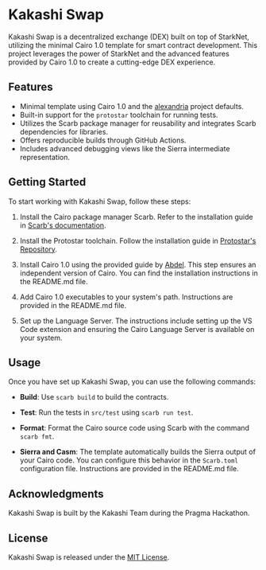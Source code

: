 # Kakashi Swap

Kakashi Swap is a decentralized exchange (DEX) built on top of StarkNet, utilizing the minimal Cairo 1.0 template for smart contract development. This project leverages the power of StarkNet and the advanced features provided by Cairo 1.0 to create a cutting-edge DEX experience.

## Features

- Minimal template using Cairo 1.0 and the [alexandria](https://github.com/keep-starknet-strange/alexandria) project defaults.
- Built-in support for the `protostar` toolchain for running tests.
- Utilizes the Scarb package manager for reusability and integrates Scarb dependencies for libraries.
- Offers reproducible builds through GitHub Actions.
- Includes advanced debugging views like the Sierra intermediate representation.

## Getting Started

To start working with Kakashi Swap, follow these steps:

1. Install the Cairo package manager Scarb. Refer to the installation guide in [Scarb's documentation](https://docs.swmansion.com/scarb).

2. Install the Protostar toolchain. Follow the installation guide in [Protostar's Repository](https://github.com/software-mansion/protostar).

3. Install Cairo 1.0 using the provided guide by [Abdel](https://github.com/abdelhamidbakhta). This step ensures an independent version of Cairo. You can find the installation instructions in the README.md file.

4. Add Cairo 1.0 executables to your system's path. Instructions are provided in the README.md file.

5. Set up the Language Server. The instructions include setting up the VS Code extension and ensuring the Cairo Language Server is available on your system.

## Usage

Once you have set up Kakashi Swap, you can use the following commands:

- **Build**: Use `scarb build` to build the contracts.

- **Test**: Run the tests in `src/test` using `scarb run test`.

- **Format**: Format the Cairo source code using Scarb with the command `scarb fmt`.

- **Sierra and Casm**: The template automatically builds the Sierra output of your Cairo code. You can configure this behavior in the `Scarb.toml` configuration file. Instructions are provided in the README.md file.

## Acknowledgments

Kakashi Swap is built by the Kakashi Team during the Pragma Hackathon.

## License

Kakashi Swap is released under the [MIT License](https://github.com/auditless/cairo-template/blob/main/LICENSE).
